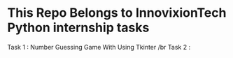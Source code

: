 # This Repo Belongs to InnovixionTech Python internship tasks
Task 1 : Number Guessing Game With Using Tkinter /br
Task 2 : 
